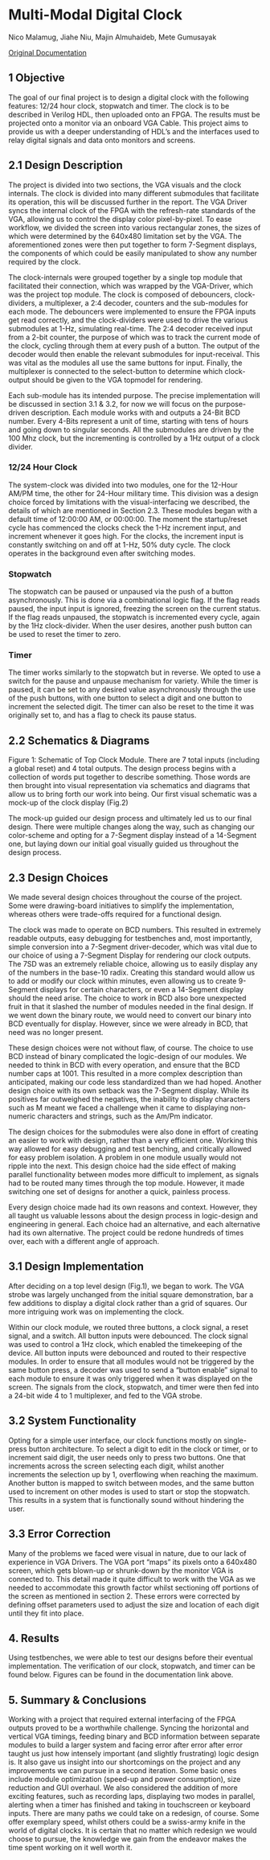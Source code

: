 # Multi-Modal Digital Clock

Nico Malamug, Jiahe Niu, Majin Almuhaideb, Mete Gumusayak

[Original Documentation](https://docs.google.com/document/d/1a_Y_sPnWuPyXuZQulnAQQ7tt8m6cMErSneYgr6OBkk8)

## 1   Objective

The goal of our final project is to design a digital clock with the following features: 12/24 hour clock, stopwatch and timer. The clock is to be described in Verilog HDL, then uploaded onto an FPGA. The results must be projected onto a monitor via an onboard VGA Cable. This project aims to provide us with a deeper understanding of HDL’s and the interfaces used to relay digital signals and data onto monitors and screens.

## 2.1 Design Description

The project is divided into two sections, the VGA visuals and the clock  internals. The clock is divided into many different submodules that facilitate its operation, this will be discussed further in the report. The VGA Driver syncs the internal clock of the FPGA with the refresh-rate standards of the VGA, allowing us to control the display color pixel-by-pixel. To ease workflow, we divided the screen into various rectangular zones, the sizes of which were determined by the 640x480 limitation set by the VGA.  The aforementioned zones were then put together to form 7-Segment displays, the components of which could be easily manipulated to show any number required by the clock.

The clock-internals were grouped together by a single top module that facilitated their connection, which was wrapped by the VGA-Driver, which was the project top module. The clock is composed of debouncers, clock-dividers, a multiplexer, a 2:4 decoder, counters and the sub-modules for each mode. The debouncers were implemented to ensure the FPGA inputs get read correctly, and the clock-dividers were used to drive the various submodules at 1-Hz, simulating real-time. The 2:4 decoder received input from a 2-bit counter, the purpose of which was to track the current mode of the clock, cycling through them at every push of a button. The output of the decoder would then enable the relevant submodules for input-receival. This was vital as the modules all use the same buttons for input. Finally, the multiplexer is connected to the select-button to determine which clock-output should be given to the VGA topmodel for rendering.

Each sub-module has its intended purpose. The precise implementation will be discussed in section 3.1 & 3.2, for now we will focus on the purpose-driven description. Each module works with and outputs a 24-Bit BCD number. Every 4-Bits represent a unit of time, starting with tens of hours and going down to singular seconds. All the submodules are driven by the 100 Mhz clock, but the incrementing is controlled by a 1Hz output of a clock divider.

### 12/24 Hour Clock 

The system-clock was divided into two modules, one for the 12-Hour AM/PM time, the other for 24-Hour military time. This division was a design choice forced by limitations with the visual-interfacing we described, the details of which are mentioned in Section 2.3. These modules began with a default time of 12:00:00 AM, or 00:00:00. The moment the startup/reset cycle has commenced the clocks check the 1-Hz increment input, and increment whenever it goes high. For the clocks, the increment input is constantly switching on and off at 1-Hz, 50% duty cycle.  The clock operates in the background even after switching modes.

### Stopwatch

The stopwatch can be paused or unpaused via the push of a button asynchronously. This is done via a combinational logic flag. If the flag reads paused, the input input is ignored, freezing the screen on the current status. If the flag reads unpaused, the stopwatch is incremented every cycle, again by the 1Hz clock-divider. When the user desires, another push button can be used to reset the timer to zero.

### Timer

The timer works similarly to the stopwatch but in reverse. We opted to use a switch for the pause and unpause mechanism for variety. While the timer is paused, it can be set to any desired value asynchronously through the use of the push buttons, with one button to select a digit and one button to increment the selected digit. The timer can also be reset to the time it was originally set to, and has a flag to check its pause status. 

## 2.2 Schematics & Diagrams

Figure 1: Schematic of Top Clock Module. There are 7 total inputs (including a global reset) and 4 total outputs. 
	The design process begins with a collection of words put together to describe something. Those words are then brought into visual representation via schematics and diagrams that allow us to bring forth our work into being. Our first visual schematic was a mock-up of the clock display (Fig.2)
 
The mock-up guided our design process and ultimately led us to our final design. There were multiple changes along the way, such as changing our color-scheme and opting for a 7-Segment display instead of a 14-Segment one, but laying down our initial goal visually guided us throughout the design process.

## 2.3 Design Choices
	
We made several design choices throughout the course of the project. Some were  drawing-board initiatives to simplify the implementation, whereas others were trade-offs required for a functional design.

The clock was made to operate on BCD numbers. This resulted in extremely readable outputs, easy debugging for testbenches and, most importantly, simple conversion into a 7-Segment driver-decoder, which was vital due to our choice of using a 7-Segment Display for rendering our clock outputs. The 7SD was an extremely reliable choice, allowing us to easily display any of the numbers in the base-10 radix. Creating this standard would allow us to add or modify our clock within minutes, even allowing us to create 9-Segment displays for certain characters, or even a 14-Segment display should the need arise. The choice to work in BCD also bore unexpected fruit in that it slashed the number of modules needed in the final design. If we went down the binary route, we would need to convert our binary into BCD eventually for display. However, since we were already in BCD, that need was no longer present.

These design choices were not without flaw, of course. The choice to use BCD instead of binary complicated the logic-design of our modules. We needed to think in BCD with every operation, and ensure that the BCD number caps at 1001. This resulted in a more complex description than anticipated, making our code less standardized than we had hoped. Another design choice with its own setback was the 7-Segment display. While its positives far outweighed the negatives, the inability to display characters such as M meant we faced a challenge when it came to displaying non-numeric characters and strings, such as the Am/Pm indicator. 

The design choices for the submodules were also done in effort of creating an easier to work with design, rather than a very efficient one. Working this way allowed for easy debugging and test benching, and critically allowed for easy problem isolation. A problem in one module usually would not ripple into the next. This design choice had the side effect of making parallel functionality between modes more difficult to implement, as signals had to be routed many times through the top module. However, it made switching one set of designs for another a quick, painless process.

Every design choice made had its own reasons and context. However, they all taught us valuable lessons about the design process in logic-design and engineering in general. Each choice had an alternative, and each alternative had its own alternative. The project could be redone hundreds of times over, each with a different angle of approach.



## 3.1 Design Implementation
After deciding on a top level design (Fig.1), we began to work. The VGA strobe was largely unchanged from the initial square demonstration, bar a few additions to display a digital clock rather than a grid of squares. Our more intriguing work was on implementing the clock. 

Within our clock module, we routed three buttons, a clock signal, a reset signal, and a switch. All button inputs were debounced. The clock signal was used to control a 1Hz clock, which enabled the timekeeping of the device. All button inputs were debounced and routed to their respective modules. In order to ensure that all modules would not be triggered by the same button press, a decoder was used to send a “button enable” signal to each module to ensure it was only triggered when it was displayed on the screen. The signals from the clock, stopwatch, and timer were then fed into a 24-bit wide 4 to 1 multiplexer, and fed to the VGA strobe. 

## 3.2 System Functionality
Opting for a simple user interface, our clock functions mostly on single-press button architecture. To select a digit to edit in the clock or timer, or to increment said digit, the user needs only to press two buttons. One that increments across the screen selecting each digit, whilst another increments the selection up by 1, overflowing when reaching the maximum. Another button is mapped to switch between modes, and the same button used to increment on other modes is used to start or stop the stopwatch. This results in a system that is functionally sound without hindering the user.

## 3.3 Error Correction 
Many of the problems we faced were visual in nature, due to our lack of experience in VGA Drivers. The VGA port “maps” its pixels onto a 640x480 screen, which gets blown-up or shrunk-down by the monitor VGA is connected to. This detail made it quite difficult to work with the VGA as we needed to accommodate this growth factor whilst sectioning off portions of the screen as mentioned in section 2. These errors were corrected by defining offset parameters used to adjust the size and location of each digit until they fit into place. 

## 4. Results

Using testbenches, we were able to test our designs before their eventual implementation. The verification of our clock, stopwatch, and timer can be found below. Figures can be found in the documentation link above. 


## 5. Summary & Conclusions

Working with a project that required external interfacing of the FPGA outputs proved to be a worthwhile challenge. Syncing the horizontal and vertical VGA timings, feeding binary and BCD information between separate modules to build a larger system and facing error after error after error taught us just how intensely important (and slightly frustrating) logic design is. It also gave us insight into our shortcomings on the project and any improvements we can pursue in a second iteration. Some basic ones include module optimization (speed-up and power consumption), size reduction and GUI overhaul. We also considered the addition of more exciting features, such as recording laps, displaying two modes in parallel, alerting when a timer has finished and taking in touchscreen or keyboard inputs. There are many paths we could take on a redesign, of course. Some offer exemplary speed, whilst others could be a swiss-army knife in the world of digital clocks. It is certain that no matter which redesign we would choose to pursue, the knowledge we gain from the endeavor makes the time spent working on it well worth it.

